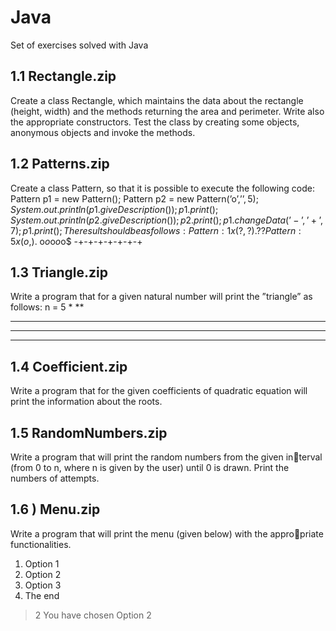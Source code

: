 # Java
Set of exercises solved with Java

1.1 Rectangle.zip
  --
  Create a class Rectangle, which maintains the data about the rectangle (height, width) and the methods returning the area and perimeter.
    Write also the appropriate constructors. Test the class by creating some objects, anonymous objects and invoke the methods.
    
1.2 Patterns.zip
  -- 
  Create a class Pattern, so that it is possible to execute the following code:
     Pattern p1 = new Pattern();
     Pattern p2 = new Pattern(’o’,’$’,5);
     System.out.println(p1.giveDescription());
     p1.print();
     System.out.println(p2.giveDescription());
     p2.print();
     p1.changeData(’-’,’+’,7);
     p1.print();
     The result should be as follows:
     Pattern: 1 x (?,?).
     ??
     Pattern: 5 x (o,$).
     o$o$o$o$o$
     -+-+-+-+-+-+-+
     
1.3 Triangle.zip
  -- 
   Write a program that for a given natural number will print the ”triangle” as follows:
n = 5
*
**
***
****
*****

1.4 Coefficient.zip
  --
  Write a program that for the given coefficients of quadratic equation will
print the information about the roots.

1.5 RandomNumbers.zip
  --
Write a program that will print the random numbers from the given interval (from 0 to n, where n is given by the user) until 0 is drawn. Print
the numbers of attempts.

1.6 ) Menu.zip
  --
Write a program that will print the menu (given below) with the appropriate functionalities.
1. Option 1
2. Option 2
3. Option 3
4. The end
> 2
You have chosen Option 2


    
